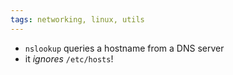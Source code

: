 ```yaml
---
tags: networking, linux, utils
---
```


- `nslookup` queries a hostname from a DNS server
- it _ignores_ `/etc/hosts`!